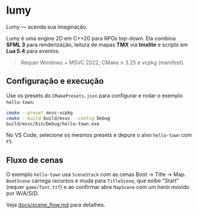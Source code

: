 # lumy

Lumy — acenda sua imaginação.

Lumy é uma engine 2D em C++20 para RPGs top-down. Ela combina **SFML 3** para renderização, leitura de mapas **TMX** via **tmxlite** e scripts em **Lua 5.4** para eventos.

> Requer Windows + MSVC 2022, CMake ≥ 3.25 e vcpkg (manifest).

## Configuração e execução

Use os presets do `CMakePresets.json` para configurar e rodar o exemplo `hello-town`:

```sh
cmake --preset msvc-vcpkg
cmake --build build/msvc --config Debug
build/msvc/bin/Debug/hello-town.exe
```

No VS Code, selecione os mesmos presets e depure o alvo `hello-town` com `F5`.


## Fluxo de cenas

O exemplo `hello-town` usa `SceneStack` com as cenas Boot → Title → Map. `BootScene` carrega recursos e muda para `TitleScene`, que exibe "Start" (requer `game/font.ttf`) e ao confirmar abre `MapScene` com um herói movido por W/A/S/D.

Veja [docs/scene_flow.md](docs/scene_flow.md) para detalhes.
